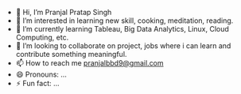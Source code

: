 - 👋 Hi, I’m Pranjal Pratap Singh
- 👀 I’m interested in learning new skill, cooking, meditation, reading.
- 🌱 I’m currently learning Tableau, Big Data Analytics, Linux, Cloud Computing, etc.
- 💞️ I’m looking to collaborate on project, jobs where i can learn and contribute something meaningful.
- 📫 How to reach me pranjalbbd9@gmail.com
- 😄 Pronouns: ...
- ⚡ Fun fact: ...

<!---
Pratap123singh/Pratap123singh is a ✨ special ✨ repository because its `README.md` (this file) appears on your GitHub profile.
You can click the Preview link to take a look at your changes.
--->
